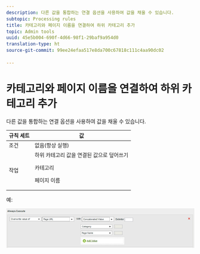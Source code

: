 ```yaml
---
description: 다른 값을 통합하는 연결 옵션을 사용하여 값을 채울 수 있습니다.
subtopic: Processing rules
title: 카테고리와 페이지 이름을 연결하여 하위 카테고리 추가
topic: Admin tools
uuid: 45e5b004-690f-4d66-98f1-29baf9a954d0
translation-type: ht
source-git-commit: 99ee24efaa517e8da700c67818c111c4aa90dc02

---
```



# 카테고리와 페이지 이름을 연결하여 하위 카테고리 추가

다른 값을 통합하는 연결 옵션을 사용하여 값을 채울 수 있습니다.

<table id="table_FF761C2011CD456B9A466C054A54FC30"> 
 <thead> 
  <tr> 
   <th colname="col1" class="entry"> 규칙 세트 </th> 
   <th colname="col2" class="entry"> 값 </th> 
  </tr> 
 </thead>
 <tbody> 
  <tr> 
   <td colname="col1"> 조건 </td> 
   <td colname="col2"> 없음(항상 실행) </td> 
  </tr> 
  <tr> 
   <td colname="col1"> 작업 </td> 
   <td colname="col2">하위 카테고리 값을 연결된 값으로 덮어쓰기 <p>카테고리 </p> <p>페이지 이름 </p> </td> 
  </tr> 
 </tbody> 
</table>

예:

![](assets/add-subcategory-using-concat.png)

